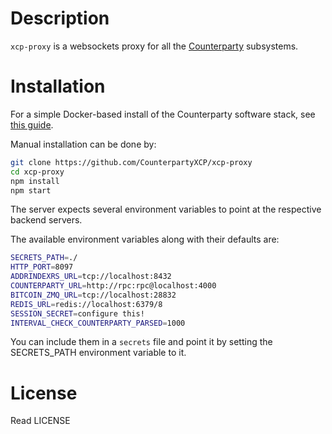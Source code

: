 # Description
`xcp-proxy` is a websockets proxy for all the [Counterparty](https://counterparty.io) subsystems.

# Installation
For a simple Docker-based install of the Counterparty software stack, see [this guide](http://counterparty.io/docs/federated_node/).

Manual installation can be done by:

```bash
git clone https://github.com/CounterpartyXCP/xcp-proxy
cd xcp-proxy
npm install
npm start
```

The server expects several environment variables to point at the respective backend servers.

The available environment variables along with their defaults are:

```bash
SECRETS_PATH=./
HTTP_PORT=8097
ADDRINDEXRS_URL=tcp://localhost:8432
COUNTERPARTY_URL=http://rpc:rpc@localhost:4000
BITCOIN_ZMQ_URL=tcp://localhost:28832
REDIS_URL=redis://localhost:6379/8
SESSION_SECRET=configure this!
INTERVAL_CHECK_COUNTERPARTY_PARSED=1000
```

You can include them in a `secrets` file and point it by setting the SECRETS_PATH
environment variable to it.

# License
Read LICENSE
